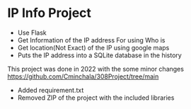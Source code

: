 ﻿# IP Info Project

- Use Flask
- Get Information of the IP address For using Who is 
- Get location(Not Exact) of the IP using google maps
- Puts the IP address into a SQLite database in the history

This project was done in 2022 with the some minor changes
https://github.com/Cminchala/308Project/tree/main
- Added requirement.txt
- Removed ZIP of the project with the included libraries
